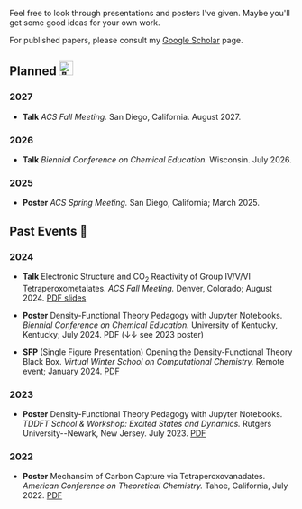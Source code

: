 Feel free to look through presentations and posters I've given. Maybe you'll get some good ideas for your own work.

For published papers, please consult my [Google Scholar](https://scholar.google.com/citations?user=_PBxidMAAAAJ&hl=en) page.

## Planned <picture> <source srcset="https://fonts.gstatic.com/s/e/notoemoji/latest/1f91e/512.webp" type="image/webp"> <img src="https://fonts.gstatic.com/s/e/notoemoji/latest/1f91e/512.gif" alt="🤞" width="25" height="25"> </picture>

### 2027

 - **Talk** *ACS Fall Meeting.* San Diego, California. August 2027.

### 2026

 - **Talk** *Biennial Conference on Chemical Education.* Wisconsin. July 2026.

### 2025

 - **Poster** *ACS Spring Meeting.* San Diego, California; March 2025.

## Past Events 🌄

### 2024 

 -  **Talk** Electronic Structure and CO<sub>2</sub> Reactivity of Group IV/V/VI Tetraperoxometalates. *ACS Fall Meeting.* Denver, Colorado; August 2024. [PDF slides](https://github.com/LinusP217/presentations/blob/main/slides/JH_ACS_2024.pdf)

 - **Poster** Density-Functional Theory Pedagogy with Jupyter Notebooks. *Biennial Conference on Chemical Education.* University of Kentucky, Kentucky; July 2024. PDF (↓↓ see 2023 poster)

 - **SFP** (Single Figure Presentation) Opening the Density-Functional Theory Black Box. *Virtual Winter School on Computational Chemistry.* Remote event; January 2024. [PDF](https://github.com/LinusP217/presentations/blob/main/posters/JH_VWSCC_SFP_2024.pdf)

### 2023

 - **Poster** Density-Functional Theory Pedagogy with Jupyter Notebooks. *TDDFT School & Workshop: Excited States and Dynamics.* Rutgers University--Newark, New Jersey. July 2023. [PDF](https://github.com/LinusP217/presentations/blob/main/posters/JH_TDDFT_poster_2023.pdf)

### 2022

 - **Poster** Mechansim of Carbon Capture via Tetraperoxovanadates. *American Conference on Theoretical Chemistry.* Tahoe, California, July 2022. [PDF](https://github.com/LinusP217/presentations/blob/main/posters/JH_ACTC_poster_2022.pdf)

